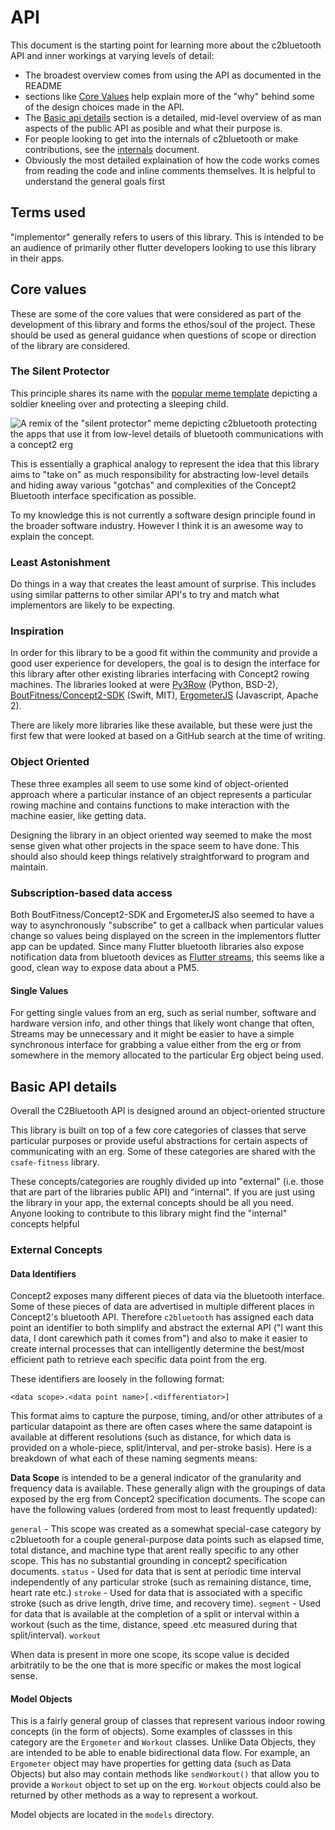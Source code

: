 # API

This document is the starting point for learning more about the c2bluetooth API and inner workings at varying levels of detail:

- The broadest overview comes from using the API as documented in the README
- sections like [Core Values](#core-values) help explain more of the "why" behind some of the design choices made in the API.
- The [Basic api details](#basic-api-details) section is a detailed, mid-level overview of as man aspects of the public API as posible and what their purpose is.
- For people looking to get into the internals of c2bluetooth or make contributions, see the [internals](internals.md) document.
- Obviously the most detailed explaination of how the code works comes from reading the code and inline comments themselves. It is helpful to understand the general goals first 

## Terms used

"implementor" generally refers to users of this library. This is intended to be an audience of primarily other flutter developers looking to use this library in their apps.


## Core values

These are some of the core values that were considered as part of the development of this library and forms the ethos/soul of the project. These should be used as general guidance when questions of scope or direction of the library are considered. 

### The Silent Protector

This principle shares its name with the [popular meme template](https://knowyourmeme.com/memes/the-silent-protector) depicting a soldier kneeling over and protecting a sleeping child.

![A remix of the "silent protector" meme depicting c2bluetooth protecting the apps that use it from low-level details of bluetooth communications with a concept2 erg](../docs/images/silent-protector.jpg)

This is essentially a graphical analogy to represent the idea that this library aims to "take on" as much responsibility for abstracting low-level details and hiding away various "gotchas" and complexities of the Concept2 Bluetooth interface specification as possible.

To my knowledge this is not currently a software design principle found in the broader software industry. However I think it is an awesome way to explain the concept.

### Least Astonishment

Do things in a way that creates the least amount of surprise. This includes using similar patterns to other similar API's to try and match what implementors are likely to be expecting.



### Inspiration
In order for this library to be a good fit within the community and provide a good user experience for developers, the goal is to design the interface for this library after other existing libraries interfacing with Concept2 rowing machines. The libraries looked at were [Py3Row](https://github.com/droogmic/Py3Row) (Python, BSD-2), [BoutFitness/Concept2-SDK](https://github.com/BoutFitness/Concept2-SDK) (Swift, MIT), [ErgometerJS](https://github.com/tijmenvangulik/ErgometerJS) (Javascript, Apache 2).

There are likely more libraries like these available, but these were just the first few that were looked at based on a GitHub search at the time of writing.

### Object Oriented
These three examples all seem to use some kind of object-oriented approach where a particular instance of an object represents a particular rowing machine and contains functions to make interaction with the machine easier, like getting data. 

Designing the library in an object oriented way seemed to make the most sense given what other projects in the space seem to have done. This should also should keep things relatively straightforward to program and maintain.

### Subscription-based data access
Both BoutFitness/Concept2-SDK and ErgometerJS also seemed to have a way to asynchronously "subscribe" to get a callback when particular values change so values being displayed on the screen in the implementors flutter app can be updated. Since many Flutter bluetooth libraries also expose notification data from bluetooth devices as [Flutter streams](https://apgapg.medium.com/using-streams-in-flutter-62fed41662e4), this seems like a good, clean way to expose data about a PM5.

#### Single Values
For getting single values from an erg, such as serial number, software and hardware version info, and other things that likely wont change that often, Streams may be unnecessary and it might be easier to have a simple synchronous interface for grabbing a value either from the erg or from somewhere in the memory allocated to the particular Erg object being used.


<!-- ### Modularity
Since a lot of the architecture is already provided by FlutterBleLib and will likely just pass through most of the aspects of the existing bluetooth APIs, it seems like it may be useful to make this passthrough more explicit. By duplicating any of the types and methods exposed by FlutterBleLib this package will be be more able to maintain a stable API, even in the event that there is a technical need (or desire from users) to be able to change the underlying bluetooth implementation, potentially even grouping the methods that handle the actual bluetooth access into a class/interface. This is something whtat would be helpful to keep in mind during initial development but shouldn't take too much energy until later versions. -->



## Basic API details

Overall the C2Bluetooth API is designed around an object-oriented structure

This library is built on top of a few core categories of classes that serve particular purposes or provide useful abstractions for certain aspects of communicating with an erg. Some of these categories are shared with the `csafe-fitness` library.

These concepts/categories are roughly divided up into "external" (i.e. those that are part of the libraries public API) and "internal". If you are just using the library in your app, the external concepts should be all you need. Anyone looking to contribute to this library might find the "internal" concepts helpful 

### External Concepts

#### Data Identifiers
Concept2 exposes many different pieces of data via the bluetooth interface. Some of these pieces of data are advertised in multiple different places in Concept2's bluetooth API. Therefore `c2bluetooth` has assigned each data point an identifier to both simplify and abstract the external API ("I want this data, I dont carewhich path it comes from") and also to make it easier to create internal processes that can intelligently determine the best/most efficient path to retrieve each specific data point from the erg.

These identifiers are loosely in the following format:

`<data scope>.<data point name>[.<differentiator>]`

This format aims to capture the purpose, timing, and/or other attributes of a particular datapoint as there are often cases where the same datapoint is available at different resolutions (such as distance, for which data is provided on a whole-piece, split/interval, and per-stroke basis). Here is a breakdown of what each of these naming segments means:

**Data Scope** is intended to be a general indicator of the granularity and frequency data is available. These generally align with the groupings of data exposed by the erg from Concept2 specification documents. The scope can have the following values (ordered from most to least frequently updated):

`general` - This scope was created as a somewhat special-case category by c2bluetooth for a couple general-purpose data points such as elapsed time, total distance, and machine type that arent really specific to any other scope. This has no substantial grounding in concept2 specification documents. 
`status` - Used for data that is sent at periodic time interval independently of any particular stroke (such as remaining distance, time, heart rate etc.)
`stroke` - Used for data that is associated with a specific stroke (such as drive length, drive time, and recovery time).
`segment` - Used for data that is available at the completion of a split or interval within a workout (such as the time, distance, speed .etc measured during that split/interval).
`workout`

When data is present in more one scope, its scope value is decided arbitratily to be the one that is more specific or makes the most logical sense.
#### Model Objects
This is a fairly general group of classes that represent various indoor rowing concepts (in the form of objects). Some examples of classses in this category are the `Ergometer` and `Workout` classes. Unlike Data Objects, they are intended to be able to enable bidirectional data flow. For example, an `Ergometer` object may have properties for getting data (such as Data Objects) but also may contain methods like `sendWorkout()` that allow you to provide a `Workout` object to set up on the erg. `Workout` objects could also be returned by other methods as a way to represent a workout.  

Model objects are located in the `models` directory.